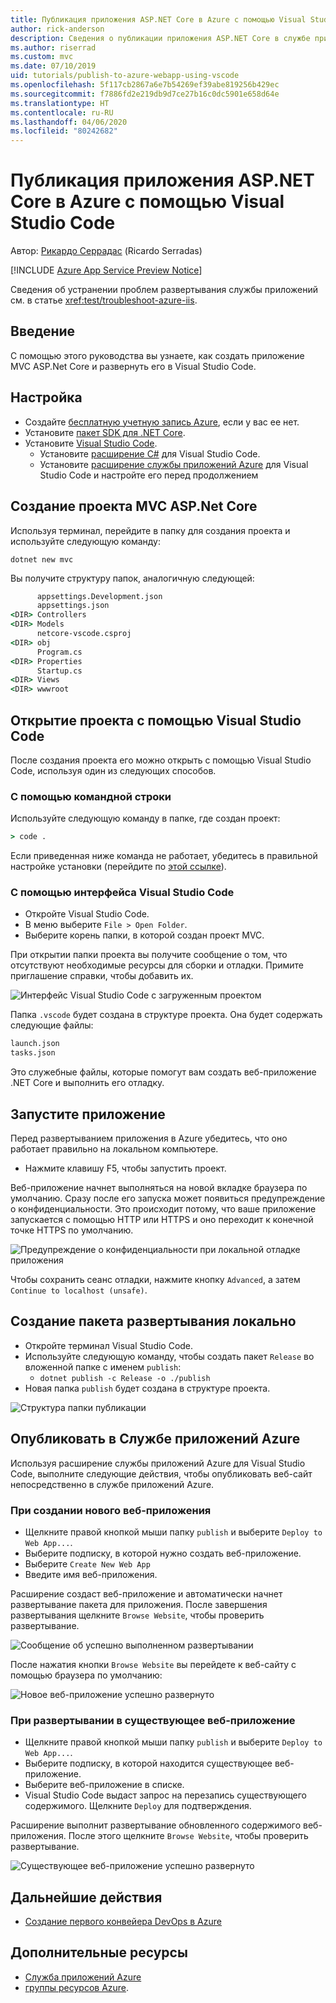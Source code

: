 ```yaml
---
title: Публикация приложения ASP.NET Core в Azure с помощью Visual Studio Code
author: rick-anderson
description: Сведения о публикации приложения ASP.NET Core в службе приложений Azure с помощью Visual Studio Code
ms.author: riserrad
ms.custom: mvc
ms.date: 07/10/2019
uid: tutorials/publish-to-azure-webapp-using-vscode
ms.openlocfilehash: 5f117cb2867a6e7b54269ef39abe819256b429ec
ms.sourcegitcommit: f7886fd2e219db9d7ce27b16c0dc5901e658d64e
ms.translationtype: HT
ms.contentlocale: ru-RU
ms.lasthandoff: 04/06/2020
ms.locfileid: "80242682"
---
```

# <a name="publish-an-aspnet-core-app-to-azure-with-visual-studio-code"></a>Публикация приложения ASP.NET Core в Azure с помощью Visual Studio Code

Автор: [Рикардо Серрадас](https://twitter.com/ricardoserradas) (Ricardo Serradas)

[!INCLUDE [Azure App Service Preview Notice](../includes/azure-apps-preview-notice.md)]

Сведения об устранении проблем развертывания службы приложений см. в статье <xref:test/troubleshoot-azure-iis>.

## <a name="intro"></a>Введение

С помощью этого руководства вы узнаете, как создать приложение MVC ASP.Net Core и развернуть его в Visual Studio Code.

## <a name="set-up"></a>Настройка

- Создайте [бесплатную учетную запись Azure](https://azure.microsoft.com/free/dotnet/), если у вас ее нет.
- Установите [пакет SDK для .NET Core](https://dotnet.microsoft.com/download).
- Установите [Visual Studio Code](https://code.visualstudio.com/Download).
  - Установите [расширение C#](https://marketplace.visualstudio.com/items?itemName=ms-dotnettools.csharp) для Visual Studio Code.
  - Установите [расширение службы приложений Azure](https://marketplace.visualstudio.com/items?itemName=ms-azuretools.vscode-azureappservice) для Visual Studio Code и настройте его перед продолжением

## <a name="create-an-aspnet-core-mvc-project"></a>Создание проекта MVC ASP.Net Core

Используя терминал, перейдите в папку для создания проекта и используйте следующую команду:

```dotnetcli
dotnet new mvc
```

Вы получите структуру папок, аналогичную следующей:

```cmd
      appsettings.Development.json
      appsettings.json
<DIR> Controllers
<DIR> Models
      netcore-vscode.csproj
<DIR> obj
      Program.cs
<DIR> Properties
      Startup.cs
<DIR> Views
<DIR> wwwroot
```

## <a name="open-it-with-visual-studio-code"></a>Открытие проекта с помощью Visual Studio Code

После создания проекта его можно открыть с помощью Visual Studio Code, используя один из следующих способов.

### <a name="through-the-command-line"></a>С помощью командной строки

Используйте следующую команду в папке, где создан проект:

```cmd
> code .
```

Если приведенная ниже команда не работает, убедитесь в правильной настройке установки (перейдите по [этой ссылке](https://code.visualstudio.com/docs/setup/setup-overview#_cross-platform)).

### <a name="through-visual-studio-code-interface"></a>С помощью интерфейса Visual Studio Code

- Откройте Visual Studio Code.
- В меню выберите `File > Open Folder`.
- Выберите корень папки, в которой создан проект MVC.

При открытии папки проекта вы получите сообщение о том, что отсутствуют необходимые ресурсы для сборки и отладки. Примите приглашение справки, чтобы добавить их.

![Интерфейс Visual Studio Code с загруженным проектом](publish-to-azure-webapp-using-vscode/_static/folder-structure-restore-netcore.jpg)

Папка `.vscode` будет создана в структуре проекта. Она будет содержать следующие файлы:

```cmd
launch.json
tasks.json
```

Это служебные файлы, которые помогут вам создать веб-приложение .NET Core и выполнить его отладку.

## <a name="run-the-app"></a>Запустите приложение

Перед развертыванием приложения в Azure убедитесь, что оно работает правильно на локальном компьютере.

- Нажмите клавишу F5, чтобы запустить проект.

Веб-приложение начнет выполняться на новой вкладке браузера по умолчанию. Сразу после его запуска может появиться предупреждение о конфиденциальности. Это происходит потому, что ваше приложение запускается с помощью HTTP или HTTPS и оно переходит к конечной точке HTTPS по умолчанию.

![Предупреждение о конфиденциальности при локальной отладке приложения](publish-to-azure-webapp-using-vscode/_static/run-webapp-https-warning.jpg)

Чтобы сохранить сеанс отладки, нажмите кнопку `Advanced`, а затем `Continue to localhost (unsafe)`.

## <a name="generate-the-deployment-package-locally"></a>Создание пакета развертывания локально

- Откройте терминал Visual Studio Code.
- Используйте следующую команду, чтобы создать пакет `Release` во вложенной папке с именем `publish`:
  - `dotnet publish -c Release -o ./publish`
- Новая папка `publish` будет создана в структуре проекта.

![Структура папки публикации](publish-to-azure-webapp-using-vscode/_static/publish-folder.jpg)

## <a name="publish-to-azure-app-service"></a>Опубликовать в Службе приложений Azure

Используя расширение службы приложений Azure для Visual Studio Code, выполните следующие действия, чтобы опубликовать веб-сайт непосредственно в службе приложений Azure.

### <a name="if-youre-creating-a-new-web-app"></a>При создании нового веб-приложения

- Щелкните правой кнопкой мыши папку `publish` и выберите `Deploy to Web App...`.
- Выберите подписку, в которой нужно создать веб-приложение.
- Выберите `Create New Web App`
- Введите имя веб-приложения.

Расширение создаст веб-приложение и автоматически начнет развертывание пакета для приложения. После завершения развертывания щелкните `Browse Website`, чтобы проверить развертывание.

![Сообщение об успешно выполненном развертывании](publish-to-azure-webapp-using-vscode/_static/deployment-succeeded-message.jpg)

После нажатия кнопки `Browse Website` вы перейдете к веб-сайту с помощью браузера по умолчанию:

![Новое веб-приложение успешно развернуто](publish-to-azure-webapp-using-vscode/_static/new-webapp-deployed.jpg)

### <a name="if-youre-deploying-to-an-existing-web-app"></a>При развертывании в существующее веб-приложение

- Щелкните правой кнопкой мыши папку `publish` и выберите `Deploy to Web App...`.
- Выберите подписку, в которой находится существующее веб-приложение.
- Выберите веб-приложение в списке.
- Visual Studio Code выдаст запрос на перезапись существующего содержимого. Щелкните `Deploy` для подтверждения.

Расширение выполнит развертывание обновленного содержимого веб-приложения. После этого щелкните `Browse Website`, чтобы проверить развертывание.

![Существующее веб-приложение успешно развернуто](publish-to-azure-webapp-using-vscode/_static/existing-webapp-deployed.jpg)

## <a name="next-steps"></a>Дальнейшие действия

- [Создание первого конвейера DevOps в Azure](/azure/devops/pipelines/create-first-pipeline)

## <a name="additional-resources"></a>Дополнительные ресурсы

- [Служба приложений Azure](/azure/app-service/app-service-web-overview)
- [группы ресурсов Azure](/azure/azure-resource-manager/resource-group-overview#resource-groups).
